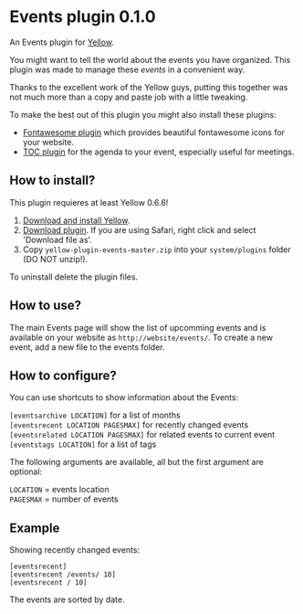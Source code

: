 Events plugin 0.1.0
================
An Events plugin for [Yellow](https://github.com/datenstrom/yellow/). 

You might want to tell the world about the events you have organized. This plugin was made to manage these *events* in a convenient way.

Thanks to the excellent work of the Yellow guys, putting this together was not much more than a copy and paste job with a little tweaking.

To make the best out of this plugin you might also install these plugins:
* [Fontawesome plugin](https://github.com/datenstrom/yellow-plugins/tree/master/fontawesome) which provides beautiful fontawesome icons for your website.
* [TOC plugin](https://github.com/datenstrom/yellow-plugins/tree/master/toc) for the agenda to your event, especially useful for meetings.



How to install?
---------------

This plugin requieres at least Yellow 0.6.6!

1. [Download and install Yellow](https://github.com/datenstrom/yellow/).
2. [Download plugin](https://github.com/xrizzy/yellow-plugin-events/archive/master.zip). If you are using Safari, right click and select 'Download file as'.
3. Copy `yellow-plugin-events-master.zip` into your `system/plugins` folder (DO NOT unzip!).

To uninstall delete the plugin files.

How to use?
-----------
The main Events page will show the list of upcomming events and is available on your website as `http://website/events/`. To create a new event, add a new file to the events folder.

How to configure?
-----------------
You can use shortcuts to show information about the Events:

`[eventsarchive LOCATION]` for a list of months  
`[eventsrecent LOCATION PAGESMAX]` for recently changed events  
`[eventsrelated LOCATION PAGESMAX]` for related events to current event  
`[eventstags LOCATION]` for a list of tags  

The following arguments are available, all but the first argument are optional:

`LOCATION` = events location  
`PAGESMAX` = number of events

Example
-------
Showing recently changed events:

    [eventsrecent]
    [eventsrecent /events/ 10]
    [eventsrecent / 10]

The events are sorted by date.
